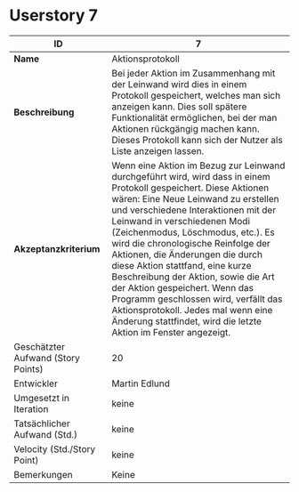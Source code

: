 # Userstory 7

|**ID**|7|
|-|-|
|**Name**|Aktionsprotokoll|
|**Beschreibung**|Bei jeder Aktion im Zusammenhang mit der Leinwand wird dies in einem Protokoll gespeichert, welches man sich anzeigen kann. Dies soll spätere Funktionalität ermöglichen, bei der man Aktionen rückgängig machen kann. Dieses Protokoll kann sich der Nutzer als Liste anzeigen lassen. |
|**Akzeptanzkriterium**|Wenn eine Aktion im Bezug zur Leinwand durchgeführt wird, wird dass in einem Protokoll gespeichert. Diese Aktionen wären: Eine Neue Leinwand zu erstellen und verschiedene Interaktionen mit der Leinwand in verschiedenen Modi (Zeichenmodus, Löschmodus, etc.). Es wird die chronologische Reinfolge der Aktionen, die Änderungen die durch diese Aktion stattfand, eine kurze Beschreibung der Aktion, sowie die Art der Aktion gespeichert. Wenn das Programm geschlossen wird, verfällt das Aktionsprotokoll. Jedes mal wenn eine Änderung stattfindet, wird die letzte Aktion im Fenster angezeigt.|
|Geschätzter Aufwand (Story Points)|20|
|Entwickler|Martin Edlund|
|Umgesetzt in Iteration|keine|
|Tatsächlicher Aufwand (Std.)|keine|
|Velocity (Std./Story Point)|keine|
|Bemerkungen|Keine|